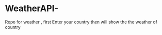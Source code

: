 # WeatherAPI-
Repo for weather , first Enter your country  then will show the the weather of country
